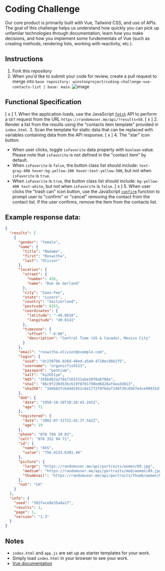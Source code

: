 # Coding Challenge

Our core product is primarily built with Vue, Tailwind CSS, and use of APIs. The goal of this challenge helps us understand how quickly you can pick up unfamilar technologies through documentation, learn how you make decisions, and how you implement some fundementals of Vue (such as creating methods, rendering lists, working with reactivity, etc.).

## Instructions

1. Fork this repository
2. When you'd like to submit your code for review, create a pull request to merge into `base repository: winstonproject/coding-challenge-vue-contacts-list | base: main`.
 ![image](https://user-images.githubusercontent.com/498069/124864294-ac0bd380-df86-11eb-82fc-015d3c1f6b50.png)

## Functional Specification

[ x ]  1. When the application loads, use the JavaScript [`fetch`](https://developer.mozilla.org/en-US/docs/Web/API/Fetch_API/Using_Fetch) API to perform a `GET` request from the URL `https://randomuser.me/api/?results=50`.
[ x ]  2. Render a list from the results using the "contacts item template" provided in `index.html`.
3. Scan the template for static data that can be replaced with variables containing data from the API response.
[ x ] 4. The "star" icon button:
  * When user clicks, toggle `isFavorite` data property with `boolean` value. Please note that `isFavorite` is not defined in the "contact item" by default.
  * When `isFavorite` is `false`, the button class list should include: `text-gray-400 hover:bg-yellow-100 hover:text-yellow-500`, but not when `isFavorite` is `true`.
  * When `isFavorite` is `true`, the button class list should include: `bg-yellow-400 text-white`, but not when `isFavorite` is `false`.
[ x ] 5. When user clicks the "trash can" icon button, use the JavaScript [`confirm`](https://developer.mozilla.org/en-US/docs/Web/API/Window/confirm) function to prompt user to "confirm" or "cancel" removing the contact from the contact list. If the user confirms, remove the item from the contacts list.

## Example response data:

```JSON
{
  "results": [
    {
      "gender": "female",
      "name": {
        "title": "Madame",
        "first": "Roswitha",
        "last": "Olivier"
      },
      "location": {
        "street": {
          "number": 426,
          "name": "Rue de Gerland"
        },
        "city": "Saas-Fee",
        "state": "Luzern",
        "country": "Switzerland",
        "postcode": 6253,
        "coordinates": {
          "latitude": "-49.0810",
          "longitude": "49.0141"
        },
        "timezone": {
          "offset": "-6:00",
          "description": "Central Time (US & Canada), Mexico City"
        }
      },
      "email": "roswitha.olivier@example.com",
      "login": {
        "uuid": "dc2307b6-026d-48ed-a5a9-4710ec9bb1f5",
        "username": "organicfish523",
        "password": "pentium",
        "salt": "ky2G51yw",
        "md5": "356bd62a2f8a7165331abe10f0a870da",
        "sha1": "86c9f230453bc619f8701790ed6828af4ea3d813",
        "sha256": "1b6b83fcb4dd2451c6e1772f8f6daf240f39c69d7e4ce99931d7b78ee046a7e4"
      },
      "dob": {
        "date": "1950-10-10T10:28:43.245Z",
        "age": 71
      },
      "registered": {
        "date": "2002-07-31T21:42:37.542Z",
        "age": 19
      },
      "phone": "078 709 39 03",
      "cell": "076 352 94 71",
      "id": {
        "name": "AVS",
        "value": "756.4133.6301.44"
      },
      "picture": {
        "large": "https://randomuser.me/api/portraits/women/89.jpg",
        "medium": "https://randomuser.me/api/portraits/med/women/89.jpg",
        "thumbnail": "https://randomuser.me/api/portraits/thumb/women/89.jpg"
      },
      "nat": "CH"
    }
  ],
  "info": {
    "seed": "392face8e35ada17",
    "results": 1,
    "page": 1,
    "version": "1.3"
  }
}
```

## Notes

* `index.html` and `app.js` are set up as starter templates for your work.
* Simply load `index.html` in your browser to see your work.
* [Vue documentation](https://vuejs.org/v2/guide/)
